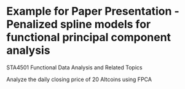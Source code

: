 # Example for Paper Presentation - Penalized spline models for functional principal component analysis
STA4501 Functional Data Analysis and Related Topics

Analyze the daily closing price of 20 Altcoins using FPCA
